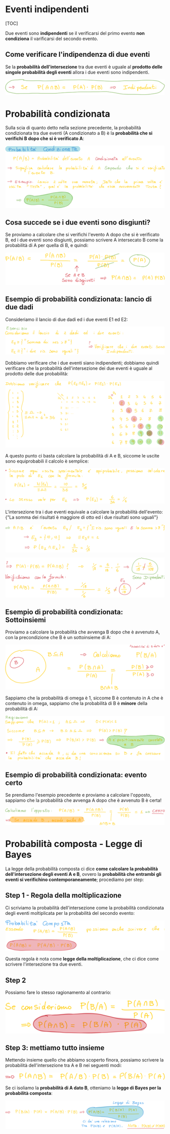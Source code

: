 # Eventi indipendenti

[TOC]

Due eventi sono **indipendenti** se il verificarsi del primo evento **non condiziona** il varificarsi del secondo evento. 

## Come verificare l'indipendenza di due eventi

Se la **probabilità dell'intersezione** tra due eventi è uguale al **prodotto delle singole probabilità degli eventi** allora i due eventi sono indipendenti.

![image-20230228181721075](./assets/image-20230228181721075.png)

# Probabilità condizionata

Sulla scia di quanto detto nella sezione precedente, la probabilità condizionata tra due eventi (A condizionato a B) è la **probabilità che si verifichi B dopo che si è verificato A**:

![image-20230228182119381](./assets/image-20230228182119381.png)

## Cosa succede se i due eventi sono disgiunti?

Se proviamo a calcolare che si verifichi l'evento A dopo che si è verificato B, ed i due eventi sono disgiunti, possiamo scrivere A intersecato B come la probabilità di A per quella di B, e quindi:

![image-20230228182512319](./assets/image-20230228182512319.png)

## Esempio di probabilità condizionata: lancio di due dadi

Consideriamo il lancio di due dadi ed i due eventi E1 ed E2:

![image-20230228182654165](./assets/image-20230228182654165.png)

Dobbiamo verificare che i due eventi siano indipendenti; dobbiamo quindi verificare che la probabilità dell'intersezione dei due eventi è uguale al prodotto delle due probabilità:

![image-20230228182758344](./assets/image-20230228182758344.png)

A questo punto ci basta calcolare la probabilità di A e B, siccome le uscite sono equiprobabili il calcolo è semplice:

![image-20230228182914262](./assets/image-20230228182914262.png)

L'intersezione tra i due eventi equivale a calcolare la probabilità dell'evento: {"La somma dei risultati è maggiore di otto ed i due risultati sono uguali"}

![image-20230228183109079](./assets/image-20230228183109079.png)

![image-20230228183142665](./assets/image-20230228183142665.png)

## Esempio di probabilità condizionata: Sottoinsiemi

Proviamo a calcolare la probabilità che avvenga B dopo che è avvenuto A, con la precondizione che B è un sottoinsieme di A:

![image-20230228183321031](./assets/image-20230228183321031.png)

Sappiamo che la probabilità di omega è 1, siccome B è contenuto in A che è contenuto in omega, sappiamo che la probabilità di B è **minore** della probabilità di A:

![image-20230228183916079](./assets/image-20230228183916079.png)

## Esempio di probabilità condizionata: evento certo

Se prendiamo l'esempio precedente e proviamo a calcolare l'opposto, sappiamo che la probabilità che avvenga A dopo che è avvenuto B è certa!

![image-20230228184022764](./assets/image-20230228184022764.png)

# Probabilità composta - Legge di Bayes

La legge della probabilità composta ci dice **come calcolare la probabilità dell'intersezione degli eventi A e B**, ovvero la **probabilità che entrambi gli eventi si verifichino contemporaneamente**; procediamo per step:

## Step 1 - Regola della moltiplicazione

Ci scriviamo la probabilità dell'intersezione come la probabilità condizionata degli eventi moltiplicata per la probabilità del secondo evento:

![image-20230228184517153](./assets/image-20230228184517153.png)

Questa regola è nota come **legge della moltiplicazione**, che ci dice come scrivere l'intersezione tra due eventi.

## Step 2

Possiamo fare lo stesso ragionamento al contrario:

![image-20230228184641079](./assets/image-20230228184641079.png)

## Step 3: mettiamo tutto insieme

Mettendo insieme quello che abbiamo scoperto finora, possiamo scrivere la probabilità dell'intersezione tra A e B nei seguenti modi:

![image-20230228185559757](./assets/image-20230228185559757.png)

Se ci isoliamo la **probabilità di A dato B**, otteniamo la **legge di Bayes per la probabilità composta**:

![image-20230228185710957](./assets/image-20230228185710957.png)

